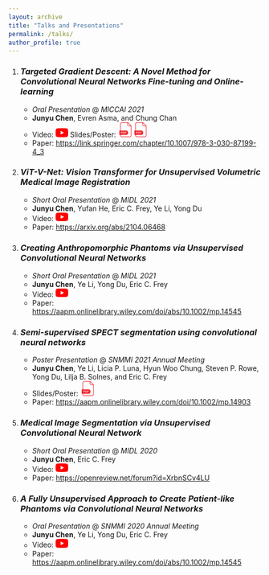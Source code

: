 ```yaml
---
layout: archive
title: "Talks and Presentations"
permalink: /talks/
author_profile: true
---
```


1. ### *Targeted Gradient Descent: A Novel Method for Convolutional Neural Networks Fine-tuning and Online-learning*
    * *Oral Presentation* @ *MICCAI 2021*
    *  **Junyu Chen**, Evren Asma, and Chung Chan
    *  Video: [<img src="/images/youtube-logo-png.png" width="25"/>](https://youtu.be/yEZHsPo2mJY)    Slides/Poster: [<img src="/images/pdf_icon.png" width="30"/>](http://junyuchen245.github.io/files/MICCAI_2021_Junyu_slides.pdf)[<img src="/images/pdf_icon.png" width="30"/>](http://junyuchen245.github.io/files/MICCAI_21_poster_Junyu.pdf)
    *  Paper: https://link.springer.com/chapter/10.1007/978-3-030-87199-4_3

2. ### *ViT-V-Net: Vision Transformer for Unsupervised Volumetric Medical Image Registration*
    * *Short Oral Presentation* @ *MIDL 2021*
    * **Junyu Chen**, Yufan He, Eric C. Frey, Ye Li, Yong Du
    * Video: [<img src="/images/youtube-logo-png.png" width="25"/>](https://2021.midl.io/papers/e6)
    * Paper: https://arxiv.org/abs/2104.06468

3. ### *Creating Anthropomorphic Phantoms via Unsupervised Convolutional Neural Networks* 
    * *Short Oral Presentation* @ *MIDL 2021*
    * **Junyu Chen**, Ye Li, Yong Du, Eric C. Frey
    * Video: [<img src="/images/youtube-logo-png.png" width="25"/>](https://2021.midl.io/papers/h5)
    * Paper: https://aapm.onlinelibrary.wiley.com/doi/abs/10.1002/mp.14545

4. ### *Semi-supervised SPECT segmentation using convolutional neural networks*
    * *Poster Presentation* @ *SNMMI 2021 Annual Meeting*
    * **Junyu Chen**, Ye Li, Licia P. Luna, Hyun Woo Chung, Steven P. Rowe, Yong Du, Lilja B. Solnes, and Eric C. Frey
    * Slides/Poster: [<img src="/images/pdf_icon.png" width="30"/>](http://junyuchen245.github.io/files/SNMMI2021.pdf)
    * Paper: https://aapm.onlinelibrary.wiley.com/doi/10.1002/mp.14903

5. ### *Medical Image Segmentation via Unsupervised Convolutional Neural Network*
    * *Short Oral Presentation* @ *MIDL 2020* 
    * **Junyu Chen**, Eric C. Frey
    * Video: [<img src="/images/youtube-logo-png.png" width="25"/>](https://2020.midl.io/papers/chen20.html)
    * Paper: https://openreview.net/forum?id=XrbnSCv4LU

6. ### *A Fully Unsupervised Approach to Create Patient-like Phantoms via Convolutional Neural Networks*
    * *Oral Presentation* @ *SNMMI 2020 Annual Meeting* 
    * **Junyu Chen**, Ye Li, Yong Du, Eric C. Frey
    * Video: [<img src="/images/youtube-logo-png.png" width="25"/>](https://youtu.be/KUbIXUBA7bk)
    * Paper: https://aapm.onlinelibrary.wiley.com/doi/abs/10.1002/mp.14545
